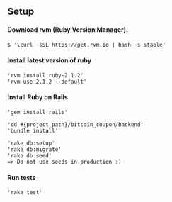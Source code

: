 ## Setup

#### Download rvm (Ruby Version Manager).
    $ '\curl -sSL https://get.rvm.io | bash -s stable'

#### Install latest version of ruby
    'rvm install ruby-2.1.2'
    'rvm use 2.1.2 --default'

#### Install Ruby on Rails
    'gem install rails'

    'cd #{project_path}/bitcoin_coupon/backend'
    'bundle install'

    'rake db:setup'
    'rake db:migrate'
    'rake db:seed'
    => Do not use seeds in production :)

#### Run tests

    'rake test'
